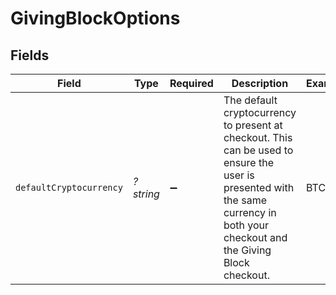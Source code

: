 # GivingBlockOptions


## Fields

| Field                                                                                                                                                                           | Type                                                                                                                                                                            | Required                                                                                                                                                                        | Description                                                                                                                                                                     | Example                                                                                                                                                                         |
| ------------------------------------------------------------------------------------------------------------------------------------------------------------------------------- | ------------------------------------------------------------------------------------------------------------------------------------------------------------------------------- | ------------------------------------------------------------------------------------------------------------------------------------------------------------------------------- | ------------------------------------------------------------------------------------------------------------------------------------------------------------------------------- | ------------------------------------------------------------------------------------------------------------------------------------------------------------------------------- |
| `defaultCryptocurrency`                                                                                                                                                         | *?string*                                                                                                                                                                       | :heavy_minus_sign:                                                                                                                                                              | The default cryptocurrency to present at checkout. This can be used to ensure the user is presented with the same currency in both your checkout and the Giving Block checkout. | BTC                                                                                                                                                                             |